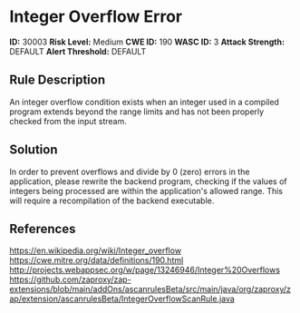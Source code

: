 
# Integer Overflow Error

**ID:** 30003
**Risk Level:** Medium
**CWE ID:** 190
**WASC ID:** 3
**Attack Strength:** DEFAULT
**Alert Threshold:** DEFAULT

## Rule Description
An integer overflow condition exists when an integer used in a compiled program extends beyond the range limits and has not been properly checked from the input stream.

## Solution
In order to prevent overflows and divide by 0 (zero) errors in the application, please rewrite the backend program, checking if the values of integers being processed are within the application's allowed range. This will require a recompilation of the backend executable.

## References
https://en.wikipedia.org/wiki/Integer_overflow
https://cwe.mitre.org/data/definitions/190.html
http://projects.webappsec.org/w/page/13246946/Integer%20Overflows
https://github.com/zaproxy/zap-extensions/blob/main/addOns/ascanrulesBeta/src/main/java/org/zaproxy/zap/extension/ascanrulesBeta/IntegerOverflowScanRule.java
